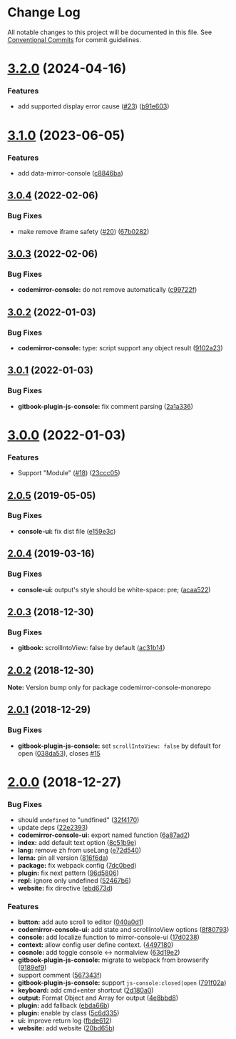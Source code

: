 # Change Log

All notable changes to this project will be documented in this file.
See [Conventional Commits](https://conventionalcommits.org) for commit guidelines.

# [3.2.0](https://github.com/azu/codemirror-console/compare/v3.1.0...v3.2.0) (2024-04-16)

### Features

-   add supported display error cause ([#23](https://github.com/azu/codemirror-console/issues/23)) ([b91e603](https://github.com/azu/codemirror-console/commit/b91e603b4d1372ef5d1bba8133e56e50883ce326))

# [3.1.0](https://github.com/azu/codemirror-console/compare/v3.0.4...v3.1.0) (2023-06-05)

### Features

-   add data-mirror-console ([c8846ba](https://github.com/azu/codemirror-console/commit/c8846ba3ef76d81736e42fdacbd752d11504ce00))

## [3.0.4](https://github.com/azu/codemirror-console/compare/v3.0.3...v3.0.4) (2022-02-06)

### Bug Fixes

-   make remove iframe safety ([#20](https://github.com/azu/codemirror-console/issues/20)) ([67b0282](https://github.com/azu/codemirror-console/commit/67b0282eb43690cb0c116d80ff6d5d7215c3fc21))

## [3.0.3](https://github.com/azu/codemirror-console/compare/v3.0.2...v3.0.3) (2022-02-06)

### Bug Fixes

-   **codemirror-console:** do not remove automatically ([c99722f](https://github.com/azu/codemirror-console/commit/c99722f738f7a7f655137910357b64dc2d23e075))

## [3.0.2](https://github.com/azu/codemirror-console/compare/v3.0.1...v3.0.2) (2022-01-03)

### Bug Fixes

-   **codemirror-console:** type: script support any object result ([9102a23](https://github.com/azu/codemirror-console/commit/9102a238728902d9d9850fcdad3885035c65a408))

## [3.0.1](https://github.com/azu/codemirror-console/compare/v3.0.0...v3.0.1) (2022-01-03)

### Bug Fixes

-   **gitbook-plugin-js-console:** fix comment parsing ([2a1a336](https://github.com/azu/codemirror-console/commit/2a1a3366d44591dc38f17f8822f08d13a3253ceb))

# [3.0.0](https://github.com/azu/codemirror-console/compare/v2.0.5...v3.0.0) (2022-01-03)

### Features

-   Support "Module" ([#18](https://github.com/azu/codemirror-console/issues/18)) ([23ccc05](https://github.com/azu/codemirror-console/commit/23ccc05f505f93b4f71d190a5ff1d1240e92601b))

## [2.0.5](https://github.com/azu/codemirror-console/compare/v2.0.4...v2.0.5) (2019-05-05)

### Bug Fixes

-   **console-ui:** fix dist file ([e159e3c](https://github.com/azu/codemirror-console/commit/e159e3c))

## [2.0.4](https://github.com/azu/codemirror-console/compare/v2.0.3...v2.0.4) (2019-03-16)

### Bug Fixes

-   **console-ui:** output's style should be white-space: pre; ([acaa522](https://github.com/azu/codemirror-console/commit/acaa522))

## [2.0.3](https://github.com/azu/codemirror-console/compare/v2.0.2...v2.0.3) (2018-12-30)

### Bug Fixes

-   **gitbook:** scrollIntoView: false by default ([ac31b14](https://github.com/azu/codemirror-console/commit/ac31b14))

## [2.0.2](https://github.com/azu/codemirror-console/compare/v2.0.1...v2.0.2) (2018-12-30)

**Note:** Version bump only for package codemirror-console-monorepo

## [2.0.1](https://github.com/azu/codemirror-console/compare/v2.0.0...v2.0.1) (2018-12-29)

### Bug Fixes

-   **gitbook-plugin-js-console:** set `scrollIntoView: false` by default for open ([038da53](https://github.com/azu/codemirror-console/commit/038da53)), closes [#15](https://github.com/azu/codemirror-console/issues/15)

# [2.0.0](https://github.com/azu/codemirror-console/compare/1.0.0...2.0.0) (2018-12-27)

### Bug Fixes

-   should `undefined` to "undfined" ([32f4170](https://github.com/azu/codemirror-console/commit/32f4170))
-   update deps ([22e2393](https://github.com/azu/codemirror-console/commit/22e2393))
-   **codemirror-console-ui:** export named function ([6a87ad2](https://github.com/azu/codemirror-console/commit/6a87ad2))
-   **index:** add default text option ([8c51b9e](https://github.com/azu/codemirror-console/commit/8c51b9e))
-   **lang:** remove zh from useLang ([e72d540](https://github.com/azu/codemirror-console/commit/e72d540))
-   **lerna:** pin all version ([816f6da](https://github.com/azu/codemirror-console/commit/816f6da))
-   **package:** fix webpack config ([7dc0bed](https://github.com/azu/codemirror-console/commit/7dc0bed))
-   **plugin:** fix next pattern ([96d5806](https://github.com/azu/codemirror-console/commit/96d5806))
-   **repl:** ignore only undefined ([52467b6](https://github.com/azu/codemirror-console/commit/52467b6))
-   **website:** fix directive ([ebd673d](https://github.com/azu/codemirror-console/commit/ebd673d))

### Features

-   **button:** add auto scroll to editor ([040a0d1](https://github.com/azu/codemirror-console/commit/040a0d1))
-   **codemirror-console-ui:** add state and scrollIntoView options ([8f80793](https://github.com/azu/codemirror-console/commit/8f80793))
-   **console:** add localize function to mirror-console-ui ([17d0238](https://github.com/azu/codemirror-console/commit/17d0238))
-   **context:** allow config user define context. ([4497180](https://github.com/azu/codemirror-console/commit/4497180))
-   **cosnole:** add toggle console <-> normalview ([63d19e2](https://github.com/azu/codemirror-console/commit/63d19e2))
-   **gitbook-plugin-js-console:** migrate to webpack from browserify ([9189ef9](https://github.com/azu/codemirror-console/commit/9189ef9))
-   support <!-- js-console --> comment ([567343f](https://github.com/azu/codemirror-console/commit/567343f))
-   **gitbook-plugin-js-console:** support `js-console:closed|open` ([791f02a](https://github.com/azu/codemirror-console/commit/791f02a))
-   **keyboard:** add cmd+enter shortcut ([2d180a0](https://github.com/azu/codemirror-console/commit/2d180a0))
-   **output:** Format Object and Array for output ([4e8bbd8](https://github.com/azu/codemirror-console/commit/4e8bbd8))
-   **plugin:** add fallback ([ebda66b](https://github.com/azu/codemirror-console/commit/ebda66b))
-   **plugin:** enable by class ([5c6d335](https://github.com/azu/codemirror-console/commit/5c6d335))
-   **ui:** improve return log ([fbde612](https://github.com/azu/codemirror-console/commit/fbde612))
-   **website:** add website ([20bd65b](https://github.com/azu/codemirror-console/commit/20bd65b))

